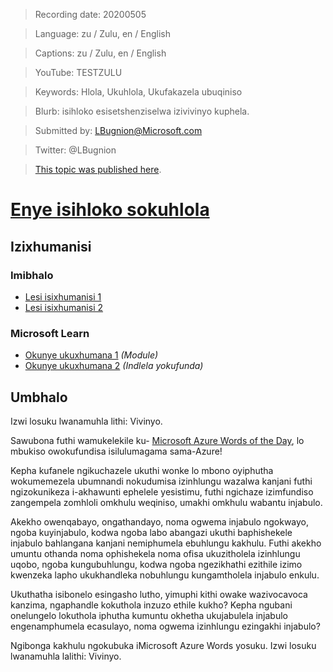 > Recording date: 20200505

> Language: zu / Zulu, en / English

> Captions: zu / Zulu, en / English

> YouTube: TESTZULU

> Keywords: Hlola, Ukuhlola, Ukufakazela ubuqiniso

> Blurb: isihloko esisetshenziselwa izivivinyo kuphela.

> Submitted by: LBugnion@Microsoft.com

> Twitter: @LBugnion

> [This topic was published here](http://gslb.ch/wod-test.zu).

# [Enye isihloko sokuhlola](/topic/zu/test)

<!-- YOUTUBEEMBED -->

<!-- LANGUAGESTITLE -->

<!-- OTHERLANGUAGES -->

<!-- DOWNLOAD-CAPTIONS -->

## Izixhumanisi

### Imibhalo

- [Lesi isixhumanisi 1](http://gslb.ch)
- [Lesi isixhumanisi 2](http://gslb.ch)

### Microsoft Learn

- [Okunye ukuxhumana 1](http://gslb.ch) *(Module)*
- [Okunye ukuxhumana 2](http://gslb.ch) *(Indlela yokufunda)*

<!-- DOWNLOAD -->

<a id="transcript"></a>

## Umbhalo

Izwi losuku lwanamuhla lithi: Vivinyo.

Sawubona futhi wamukelekile ku- [Microsoft Azure Words of the Day](/zu), lo mbukiso owokufundisa isilulumagama sama-Azure!

Kepha kufanele ngikuchazele ukuthi wonke lo mbono oyiphutha wokumemezela ubumnandi nokudumisa izinhlungu wazalwa kanjani futhi ngizokunikeza i-akhawunti ephelele yesistimu, futhi ngichaze izimfundiso zangempela zomhloli omkhulu weqiniso, umakhi omkhulu wabantu injabulo.

Akekho owenqabayo, ongathandayo, noma ogwema injabulo ngokwayo, ngoba kuyinjabulo, kodwa ngoba labo abangazi ukuthi baphishekele injabulo bahlangana kanjani nemiphumela ebuhlungu kakhulu. Futhi akekho umuntu othanda noma ophishekela noma ofisa ukuzitholela izinhlungu uqobo, ngoba kungubuhlungu, kodwa ngoba ngezikhathi ezithile izimo kwenzeka lapho ukukhandleka nobuhlungu kungamtholela injabulo enkulu.

Ukuthatha isibonelo esingasho lutho, yimuphi kithi owake wazivocavoca kanzima, ngaphandle kokuthola inzuzo ethile kukho? Kepha ngubani onelungelo lokuthola iphutha kumuntu okhetha ukujabulela injabulo engenamphumela ecasulayo, noma ogwema izinhlungu ezingakhi injabulo?

Ngibonga kakhulu ngokubuka iMicrosoft Azure Words yosuku. Izwi losuku lwanamuhla lalithi: Vivinyo.
